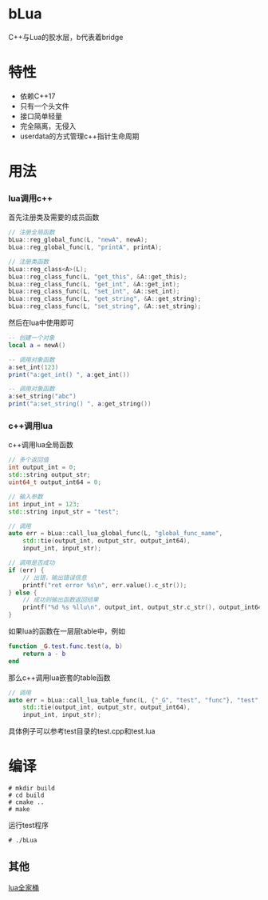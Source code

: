 # bLua
C++与Lua的胶水层，b代表着bridge

# 特性
* 依赖C++17
* 只有一个头文件
* 接口简单轻量
* 完全隔离，无侵入
* userdata的方式管理c++指针生命周期

# 用法
### lua调用c++
首先注册类及需要的成员函数
```c++
// 注册全局函数
bLua::reg_global_func(L, "newA", newA);
bLua::reg_global_func(L, "printA", printA);

// 注册类函数
bLua::reg_class<A>(L);
bLua::reg_class_func(L, "get_this", &A::get_this);
bLua::reg_class_func(L, "get_int", &A::get_int);
bLua::reg_class_func(L, "set_int", &A::set_int);
bLua::reg_class_func(L, "get_string", &A::get_string);
bLua::reg_class_func(L, "set_string", &A::set_string);
```
然后在lua中使用即可
```lua
-- 创建一个对象
local a = newA()

-- 调用对象函数
a:set_int(123)
print("a:get_int() ", a:get_int())

-- 调用对象函数
a:set_string("abc")
print("a:set_string() ", a:get_string())
```

### c++调用lua
c++调用lua全局函数
```c++
// 多个返回值
int output_int = 0;
std::string output_str;
uint64_t output_int64 = 0;

// 输入参数
int input_int = 123;
std::string input_str = "test";

// 调用
auto err = bLua::call_lua_global_func(L, "global_func_name", 
    std::tie(output_int, output_str, output_int64), 
    input_int, input_str);

// 调用是否成功
if (err) {
    // 出错，输出错误信息
    printf("ret error %s\n", err.value().c_str());
} else {
    // 成功则输出函数返回结果
    printf("%d %s %llu\n", output_int, output_str.c_str(), output_int64);
}
```
如果lua的函数在一层层table中，例如
```lua
function _G.test.func.test(a, b)
    return a - b
end
```
那么c++调用lua嵌套的table函数
```c++
// 调用
auto err = bLua::call_lua_table_func(L, {"_G", "test", "func"}, "test", 
    std::tie(output_int, output_str, output_int64), 
    input_int, input_str);
```
具体例子可以参考test目录的test.cpp和test.lua

# 编译
```
# mkdir build
# cd build
# cmake ..
# make
```
运行test程序
```
# ./bLua 
```

## 其他
[lua全家桶](https://github.com/esrrhs/lua-family-bucket)

